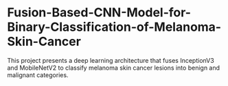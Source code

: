 # Fusion-Based-CNN-Model-for-Binary-Classification-of-Melanoma-Skin-Cancer
This project presents a deep learning architecture that fuses InceptionV3 and MobileNetV2 to classify melanoma skin cancer lesions into benign and malignant categories.
